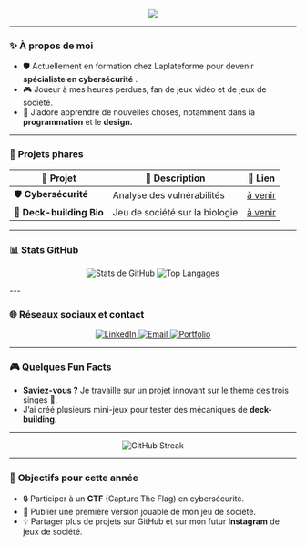 <p align="center">
  <img src="https://readme-typing-svg.herokuapp.com?color=9ACD32&lines=Salut,+je+suis+Guillaume!;Développeur,+Créateur,+Curieux;Passionné+de+Cybersécurité+🔒" />
</p>



---

### ✨ **À propos de moi**
- 🛡️ Actuellement en formation chez Laplateforme  pour devenir **spécialiste en cybersécurité** .  
- 🎮 Joueur à mes heures perdues, fan de jeux vidéo et de jeux de société.   
- 🌱 J’adore apprendre de nouvelles choses, notamment dans la **programmation** et le **design.**  

---

### 🚀 **Projets phares**
| 🎨 **Projet**          | 📝 **Description**             | 🔗 **Lien**                     |
|-------------------------|-------------------------------|----------------------------------|
| 🛡️ **Cybersécurité**    | Analyse des vulnérabilités    | [à venir](#) |
| 🎲 **Deck-building Bio** | Jeu de société sur la biologie | [à venir](#) |

---

### 📊 **Stats GitHub**
<p align="center">
  <img src="https://github-readme-stats.vercel.app/api?username=Guillaume-nurdin&show_icons=true&theme=radical&hide=issues" alt="Stats de GitHub" />
  <img src="https://github-readme-stats.vercel.app/api/top-langs/?username=Guillaume-nurdin&layout=compact&theme=radical" alt="Top Langages" />
</p>
---

### 🌐 **Réseaux sociaux et contact**
<p align="center">
  <a href="https://www.linkedin.com/in/guillaume-nurdin-1338b4315">
    <img src="https://img.shields.io/badge/LinkedIn-0A66C2?style=for-the-badge&logo=linkedin&logoColor=white" alt="LinkedIn">
  </a>
  <a href="mailto:tonemail@example.com">
    <img src="https://img.shields.io/badge/Email-D14836?style=for-the-badge&logo=gmail&logoColor=white" alt="Email">
  </a>
  <a href="https://tonsite.com">
    <img src="https://img.shields.io/badge/Portfolio-222222?style=for-the-badge&logo=web&logoColor=white" alt="Portfolio">
  </a>
</p>

---

### 🎮 **Quelques Fun Facts**
- **Saviez-vous ?** Je travaille sur un projet innovant sur le thème des trois singes 🐒.  
- J’ai créé plusieurs mini-jeux pour tester des mécaniques de **deck-building**.  

---

<p align="center">
  <img src="https://github-readme-streak-stats.herokuapp.com?user=mon-username&theme=radical&hide_border=true&date_format=j%20M%5B%20Y%5D" alt="GitHub Streak" />
</p>

---

### 🎯 **Objectifs pour cette année**
- 🔒 Participer à un **CTF** (Capture The Flag) en cybersécurité.  
- 🎲 Publier une première version jouable de mon jeu de société.  
- 💡 Partager plus de projets sur GitHub et sur mon futur **Instagram** de jeux de société.  
